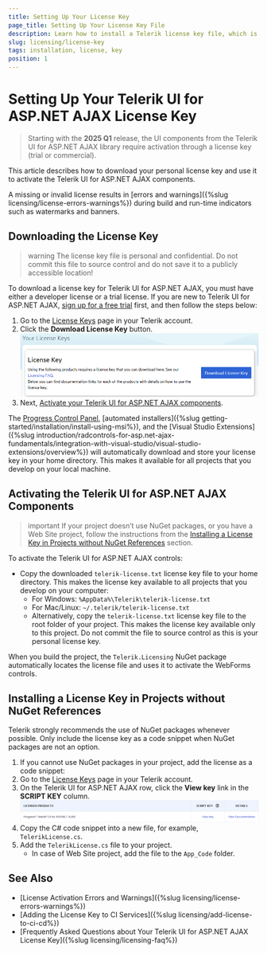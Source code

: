 ```yaml
---
title: Setting Up Your License Key
page_title: Setting Up Your License Key File
description: Learn how to install a Telerik license key file, which is required during application building and deployment.
slug: licensing/license-key
tags: installation, license, key
position: 1
---
```


# Setting Up Your Telerik UI for ASP.NET AJAX License Key

>Starting with the **2025 Q1** release, the UI components from the Telerik UI for ASP.NET AJAX library require activation through a license key (trial or commercial). 

This article describes how to download your personal license key and use it to activate the Telerik UI for ASP.NET AJAX components.

A missing or invalid license results in [errors and warnings]({%slug licensing/license-errors-warnings%}) during build and run-time indicators such as watermarks and banners.

## Downloading the License Key

>warning The license key file is personal and confidential. Do not commit this file to source control and do not save it to a publicly accessible location!

To download a license key for Telerik UI for ASP.NET AJAX, you must have either a developer license or a trial license. If you are new to Telerik UI for ASP.NET AJAX, [sign up for a free trial](https://www.telerik.com/aspnet-ajax) first, and then follow the steps below:

1. Go to the [License Keys](https://www.telerik.com/account/your-licenses/license-keys?_gl=1*cgbz4c*_gcl_au*MTIyNTMyNzI1My4xNzMyMDI2NzU3*_ga*MjAyMTI5MTQ4MS4xNzMyMDI2NzU1*_ga_9JSNBCSF54*MTczOTM0ODI2NS4xNi4xLjE3MzkzNTkxMTcuNTMuMC4w) page in your Telerik account.
2. Click the **Download License Key** button.
   !["Download License Key"](images/download-license-key.png "Download License Key")
3. Next, [Activate your Telerik UI for ASP.NET AJAX components](#activating-the-telerik-ui-for-asp-net-ajax-components).

The [Progress Control Panel](https://docs.telerik.com/controlpanel/introduction), [automated installers]({%slug getting-started/installation/install-using-msi%}), and the [Visual Studio Extensions]({%slug introduction/radcontrols-for-asp.net-ajax-fundamentals/integration-with-visual-studio/visual-studio-extensions/overview%}) will automatically download and store your license key in your home directory. This makes it available for all projects that you develop on your local machine.

## Activating the Telerik UI for ASP.NET AJAX Components

>important If your project doesn’t use NuGet packages, or you have a Web Site project, follow the instructions from the [Installing a License Key in Projects without NuGet References](#installing-a-license-key-in-projects-without-nuget-references) section.

To activate the Telerik UI for ASP.NET AJAX controls:

- Copy the downloaded `telerik-license.txt` license key file to your home directory. This makes the license key available to all projects that you develop on your computer:
  - For Windows: `%AppData%\Telerik\telerik-license.txt`
  - For Mac/Linux: `~/.telerik/telerik-license.txt`
  - Alternatively, copy the `telerik-license.txt` license key file to the root folder of your project. This makes the license key available only to this project. Do not commit the file to source control as this is your personal license key.

When you build the project, the `Telerik.Licensing` NuGet package automatically locates the license file and uses it to activate the WebForms controls.

## Installing a License Key in Projects without NuGet References

Telerik strongly recommends the use of NuGet packages whenever possible. Only include the license key as a code snippet when NuGet packages are not an option.

1. If you cannot use NuGet packages in your project, add the license as a code snippet:
2. Go to the [License Keys](https://www.telerik.com/account/your-licenses/license-keys) page in your Telerik account.
3. On the Telerik UI for ASP.NET AJAX row, click the **View key** link in the **SCRIPT KEY** column.
   !["Alt Text"](images/view-script-key.png "Alt Text")
4. Copy the C# code snippet into a new file, for example, `TelerikLicense.cs`.
5. Add the `TelerikLicense.cs` file to your project.
   - In case of Web Site project, add the file to the `App_Code` folder.

## See Also

* [License Activation Errors and Warnings]({%slug licensing/license-errors-warnings%})
* [Adding the License Key to CI Services]({%slug licensing/add-license-to-ci-cd%})
* [Frequently Asked Questions about Your Telerik UI for ASP.NET AJAX License Key]({%slug licensing/licensing-faq%})
